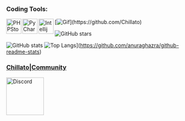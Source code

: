### Coding Tools:
<img align="left" alt="PHPStorm" width="40px" src="https://resources.jetbrains.com/storage/products/company/brand/logos/PhpStorm_icon.png" />
<img align="left" alt="PyCharm" width="40px" src="https://i.imgur.com/cCSh9nO.png" />
<img align="left" alt="Intellij" width="40px" src="https://cdn.icon-icons.com/icons2/3053/PNG/512/intellij_macos_bigsur_icon_190061.png" />


[![Gif](https://readme-typing-svg.herokuapp.com/?color=%2300FFE2E&center=true&vCenter=true&lines=My+nickname+is+Chillato+i+programming;PocketMine-MP+Nukkit+and+Python.)](https://github.com/Chillato)


![GitHub stars](https://img.shields.io/github/stars/Chillato?logo=github&style=social)

<section id='stats'>
  
  ![GitHub stats](https://github-readme-stats.vercel.app/api?username=MelTheDead&show_icons=true&theme=radical)
  ![Top Langs](https://github-readme-stats.vercel.app/api/top-langs/?username=Chillato&layout=compact)](https://github.com/anuraghazra/github-readme-stats)

### [Chillato|Community](https://discord.gg/acRDapM8eu)
<img align="left" alt="Discord" width="100px" src="https://img.favpng.com/7/9/10/discord-computer-icons-logo-social-media-png-favpng-sCqKwuEaekk7xnBMsAUfBAaku.jpg" />
